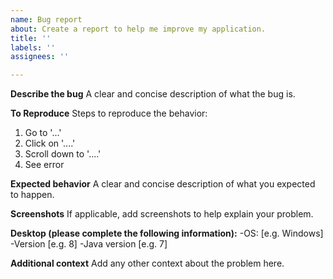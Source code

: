 ```yaml
---
name: Bug report
about: Create a report to help me improve my application.
title: ''
labels: ''
assignees: ''

---
```


**Describe the bug**
A clear and concise description of what the bug is.

**To Reproduce**
Steps to reproduce the behavior:
1. Go to '...'
2. Click on '....'
3. Scroll down to '....'
4. See error

**Expected behavior**
A clear and concise description of what you expected to happen.

**Screenshots**
If applicable, add screenshots to help explain your problem.

**Desktop (please complete the following information):**
-OS: [e.g. Windows]
-Version [e.g. 8]
-Java version [e.g. 7]

**Additional context**
Add any other context about the problem here.
